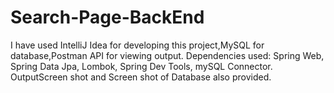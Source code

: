 # Search-Page-BackEnd

I have used IntelliJ Idea for developing this project,MySQL for database,Postman API for viewing output.
Dependencies used:
Spring Web,
Spring Data Jpa,
Lombok,
Spring Dev Tools,
mySQL Connector.
OutputScreen shot and Screen shot of Database also provided.
